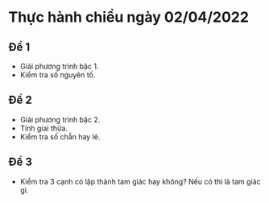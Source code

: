 # Thực hành chiều ngày 02/04/2022

## Đề 1
- Giải phương trình bậc 1.
- Kiểm tra số nguyên tố.

## Đề 2
- Giải phương trình bậc 2.
- Tính giai thừa.
- Kiểm tra số chẫn hay lẻ.

## Đề 3
- Kiểm tra 3 cạnh có lập thành tam giác hay không? Nếu có thì là tam giác gì.